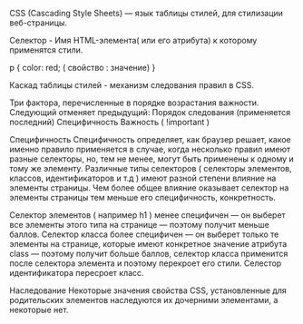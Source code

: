 CSS (Cascading Style Sheets) — язык таблицы стилей, для стилизации веб-страницы.

Селектор - Имя HTML-элемента( или его атрибута) к которому применятся стили.

p {
color: red; ( свойство : значение)
}

Каскад таблицы стилей - механизм следования правил в CSS.

Три фактора, перечисленные в порядке возрастания важности. Следующий отменяет предыдущий:
Порядок следования (применяется последний)
Специфичность
Важность ( !important )

Специфичность
Специфичность определяет, как браузер решает, какое именно правило применяется в случае, когда несколько правил имеют разные селекторы, но, тем не менее, могут быть применены к одному и тому же элементу.
Различные типы селекторов ( селекторы элементов, классов, идентификаторов и т.д ) имеют разной степени влияние на элементы страницы.
Чем более общее влияние оказывает селектор на элементы страницы тем меньше его специфичность, конкретность.

Селектор элементов ( например h1 ) менее специфичен — он выберет все элементы этого типа на странице — поэтому получит меньше баллов.
Селектор класса более специфичен — он выберет только те элементы на странице, которые имеют конкретное значение атрибута class — поэтому получит больше баллов, селектор класса применится после селектора элемента и поэтому перекроет его стили.
Селестор идентификатора пересроет класс.

Наследование
Некоторые значения свойства CSS, установленные для родительских элементов наследуются их дочерними элементами, а некоторые нет.
